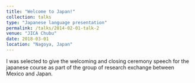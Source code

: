 ```yaml
---
title: "Welcome to Japan!"
collection: talks
type: "Japanese language presentation"
permalink: /talks/2014-02-01-talk-2
venue: "JICA Chubu"
date: 2018-03-01
location: "Nagoya, Japan"
---
```

I was selected to give the welcoming and closing ceremony speech for the japanese course as part of the group of research exchange between Mexico and Japan.

